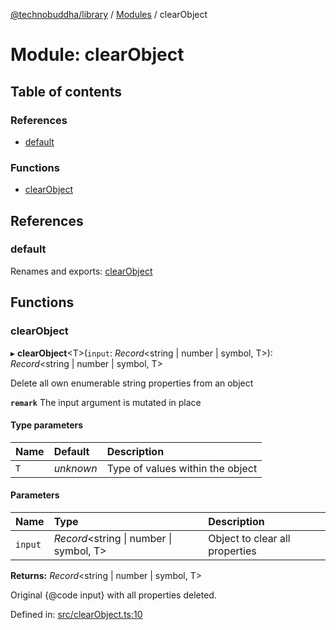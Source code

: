 [@technobuddha/library](../..) / [Modules](../Modules.md) / clearObject

# Module: clearObject

## Table of contents

### References

- [default](clearobject.md#default)

### Functions

- [clearObject](clearobject.md#clearobject)

## References

### default

Renames and exports: [clearObject](clearobject.md#clearobject)

## Functions

### clearObject

▸ **clearObject**<T\>(`input`: *Record*<string \| number \| symbol, T\>): *Record*<string \| number \| symbol, T\>

Delete all own enumerable string properties from an object

**`remark`** The input argument is mutated in place

#### Type parameters

| Name | Default | Description |
| :------ | :------ | :------ |
| `T` | *unknown* | Type of values within the object |

#### Parameters

| Name | Type | Description |
| :------ | :------ | :------ |
| `input` | *Record*<string \| number \| symbol, T\> | Object to clear all properties |

**Returns:** *Record*<string \| number \| symbol, T\>

Original {@code input} with all properties deleted.

Defined in: [src/clearObject.ts:10](../../src/clearObject.ts#L10)
